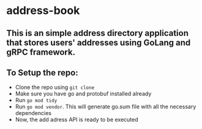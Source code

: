 # address-book

## This is an simple address directory application that stores users' addresses using GoLang and gRPC framework.

## To Setup the repo:
- Clone the repo using ```git clone```
- Make sure you have go and protobuf installed already
- Run ```go mod tidy```
- Run ```go mod vendor```. This will generate go.sum file with all the necessary dependencies
- Now, the add adress API is ready to be executed
